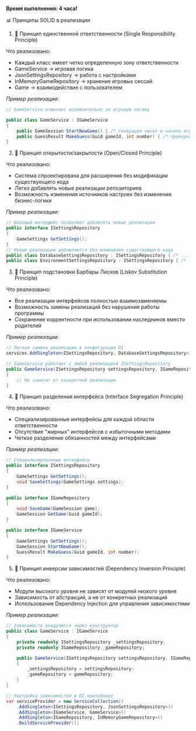 **Время выполнения: 4 часа!**

📊 Принципы SOLID в реализации
1. 🎯 Принцип единственной ответственности (Single Responsibility Principle)

Что реализовано:
* Каждый класс имеет четко определенную зону ответственности
* GameService → игровая логика
* JsonSettingsRepository → работа с настройками
* InMemoryGameRepository → хранение игровых сессий
* Game → взаимодействие с пользователем

_Пример реализации:_

```csharp
// GameService отвечает исключительно за игровую логику

public class GameService : IGameService
{
	public GameSession StartNewGame() { /* генерация чисел и начало игры */ }
	public GuessResult MakeGuess(Guid gameId, int number) { /* проверка попыток */ }
}
```
2. 🔄 Принцип открытости/закрытости (Open/Closed Principle)

Что реализовано:
* Система спроектирована для расширения без модификации существующего кода
* Легко добавлять новые реализации репозиториев
* Возможность изменения источников настроек без изменения бизнес-логики

_Пример реализации:_

```csharp
// Базовый интерфейс позволяет добавлять новые реализации
public interface ISettingsRepository
{
    GameSettings GetSettings();
}
// Новые реализации добавляются без изменения существующего кода
public class DatabaseSettingsRepository : ISettingsRepository { /* ... */ }
public class EnvironmentSettingsRepository : ISettingsRepository { /* ... */ }
```
3. 🔁 Принцип подстановки Барбары Лисков (Liskov Substitution Principle)

Что реализовано:
* Все реализации интерфейсов полностью взаимозаменяемы
* Возможность замены реализаций без нарушения работы программы
* Сохранение корректности при использовании наследников вместо родителей

_Пример реализации:_

```csharp
// Легкая замена реализации в конфигурации DI
services.AddSingleton<ISettingsRepository, DatabaseSettingsRepository>();

// GameService работает с любой реализацией ISettingsRepository
public GameService(ISettingsRepository settingsRepository, IGameRepository gameRepository)
{
    // Не зависит от конкретной реализации
}
```
4. 🧩 Принцип разделения интерфейса (Interface Segregation Principle)

Что реализовано:
* Специализированные интерфейсы для каждой области ответственности
* Отсутствие "жирных" интерфейсов с избыточными методами
* Четкое разделение обязанностей между интерфейсами

_Пример реализации:_

```csharp
// Специализированные интерфейсы
public interface ISettingsRepository
{
    GameSettings GetSettings();
    void SaveSettings(GameSettings settings);
}

public interface IGameRepository
{
    void SaveGame(GameSession game);
    GameSession GetGame(Guid gameId);
}

public interface IGameService
{
    GameSettings GetSettings();
    GameSession StartNewGame();
    GuessResult MakeGuess(Guid gameId, int number);
}
```
5. 📡 Принцип инверсии зависимостей (Dependency Inversion Principle)

Что реализовано:

* Модули высокого уровня не зависят от модулей низкого уровня
* Зависимость от абстракций, а не от конкретных реализаций
* Использование Dependency Injection для управления зависимостями

_Пример реализации:_

```csharp
// Зависимости внедряются через конструктор
public class GameService : IGameService
{
    private readonly ISettingsRepository _settingsRepository;
    private readonly IGameRepository _gameRepository;

    public GameService(ISettingsRepository settingsRepository, IGameRepository gameRepository)
    {
        _settingsRepository = settingsRepository;
        _gameRepository = gameRepository;
    }
}

// Настройка зависимостей в DI-контейнере
var serviceProvider = new ServiceCollection()
    .AddSingleton<ISettingsRepository, JsonSettingsRepository>()
    .AddSingleton<IGameService, GameService>()
    .AddSingleton<IGameRepository, InMemoryGameRepository>()
    .BuildServiceProvider();
```
